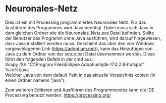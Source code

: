 # Neuronales-Netz
Dies ist ein mit Processing programmiertes Neuronales Netz.
Für das Ausführen des Programmes wird Java benötigt. Dabei muss sich Java in dem gleichen Ordner wie die Neuronales_Netz.exe Datei befinden.
Sollte der Benutzer das Programm ohne Java ausführen, wird darauf hingewiesen, dass Java installiert werden muss. Geschieht das über den von Windows 
vorgeschlagenen Link (https://adoptium.net/), kann das Hinzufügen von Java zu dem Ordner von der setup.bat Datei übernommen werden.
Diese führt den folgenden Befehl in der cmd aus:              
Xcopy /S/I "C:\Program Files\Eclipse Adoptium\jdk-17.0.2.8-hotspot" %cd%\java\
Welcher Java von dem default Path in das aktuelle Verzeichnis kopiert (in einen Ordner namens "java").

Zum weiteren Editieren und Ausführen des Programmcodes kann die IDE Processing benutzt werden: https://processing.org/
